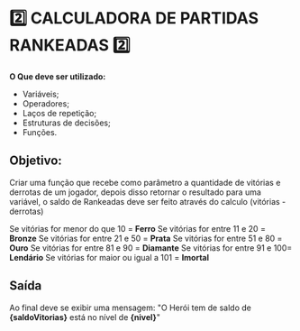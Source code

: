 # 2️⃣ CALCULADORA DE PARTIDAS RANKEADAS 2️⃣
**O Que deve ser utilizado:**

- Variáveis;
- Operadores;
- Laços de repetição;
- Estruturas de decisões;
- Funções.

## Objetivo:

Criar uma função que recebe como parâmetro a quantidade de vitórias e derrotas de um jogador,
depois disso retornar o resultado para uma variável, o saldo de Rankeadas deve ser feito através do calculo (vitórias - derrotas)

Se vitórias for menor do que 10 = **Ferro**
Se vitórias for entre 11 e 20 = **Bronze**
Se vitórias for entre 21 e 50 = **Prata**
Se vitórias for entre 51 e 80 = **Ouro**
Se vitórias for entre 81 e 90 = **Diamante**
Se vitórias for entre 91 e 100= **Lendário**
Se vitórias for maior ou igual a 101 = **Imortal**

## Saída

Ao final deve se exibir uma mensagem:
"O Herói tem de saldo de **{saldoVitorias}** está no nível de **{nivel}**"